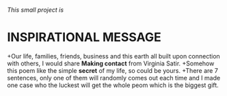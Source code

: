 *This small project is*  
# INSPIRATIONAL MESSAGE

+Our life, families, friends, business and this earth all built upon connection with others, I would share **Making contact** from Virginia Satir.
+Somehow this poem like the simple **secret** of my life, so could be yours.
+There are 7 sentences, only one of them will randomly comes out each time and I made one case who the luckest will get the whole peom which is the biggest gift.

